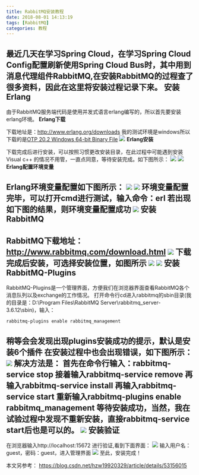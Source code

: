 ```yaml
---
title: RabbitMQ安装教程
date: 2018-08-01 14:13:19
tags: [RabbitMQ]
categories: 教程
---
```

最近几天在学习Spring Cloud，在学习Spring Cloud Config配置刷新使用Spring Cloud Bus时，其中用到消息代理组件RabbitMQ,在安装RabbitMQ的过程查了很多资料，因此在这里将安装过程记录下来。
安装Erlang
----
由于RabbitMQ服务端代码是使用并发式语言erlang编写的，所以首先要安装erlang环境。
**Erlang下载**

下载地址是：http://www.erlang.org/downloads
我的测试环境是windows所以下载的是[OTP 20.2 Windows 64-bit Binary File](http://erlang.org/download/otp_win64_20.2.exe)
![](/images/2018-8-1/otp_download.png)
**Erlang安装**

下载完成后进行安装，可以按照习惯更改安装目录，在此过程中可能遇到安装Visual c++ 的情况不用管，一直点同意，等待安装完成。如下图所示：
![](/images/2018-8-1/otp_start.png)
![](/images/2018-8-1/otp_c_install.png)
**Erlang配置环境变量**

Erlang环境变量配置如下图所示：
![](/images/2018-8-1/erlang_home.png)
![](/images/2018-8-1/erlang_path.png)
环境变量配置完毕，可以打开cmd进行测试，输入命令：erl
若出现如下图的结果，则环境变量配置成功
![](/images/2018-8-1/cmd_success.png)
安装RabbitMQ
---
RabbitMQ下载地址：http://www.rabbitmq.com/download.html
![](/images/2018-8-1/rabbit_download.png)
下载完成后安装，可选择安装位置，如图所示
![](/images/2018-8-1/rabbitMQ_install.png)
![](/images/2018-8-1/rabbitmq_in.png)
安装RabbitMQ-Plugins
---
RabbitMQ-Plugins是一个管理界面，方便我们在浏览器界面查看RabbitMQ各个消息队列以及exchange的工作情况。
打开命令行cd进入rabbitmq的sbin目录(我的目录是：D:\Program Files\RabbitMQ Server\rabbitmq_server-3.6.12\sbin)，输入：

	rabbitmq-plugins enable rabbitmq_management

稍等会会发现出现plugins安装成功的提示，默认是安装6个插件
在安装过程中也会出现错误，如下图所示：
![](/images/2018-8-1/rabbitmq_plugin.png)
解决方法是：
首先在命令行输入：rabbitmq-service stop
接着输入rabbitmq-service remove
再输入rabbitmq-service install
再输入rabbitmq-service start
重新输入rabbitmq-plugins enable rabbitmq_management
等待安装成功，当然，我在试验过程中发现不重新安装，直接rabbitmq-service start后也是可以的。
![](/images/2018-8-1/rabbitmq_pligins_error.png)
安装验证
---
在浏览器输入http://localhost:15672
进行验证,看到下面界面：
![](/images/2018-8-1/rabbitmq_test.png)
输入用户名：guest，密码：guest，进入管理界面
![](/images/2018-8-1/rabbitmq_pligins_success.png)
至此，安装完成！

本文另参考：
https://blog.csdn.net/hzw19920329/article/details/53156015
